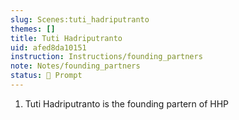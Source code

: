 ```yaml
---
slug: Scenes:tuti_hadriputranto
themes: []
title: Tuti Hadriputranto
uid: afed8da10151
instruction: Instructions/founding_partners
note: Notes/founding_partners
status: 💬 Prompt
---
```

1. Tuti Hadriputranto is the founding partern of HHP
